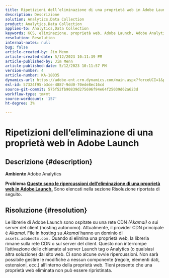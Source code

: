 ```yaml
---
title: Ripetizioni dell’eliminazione di una proprietà web in Adobe Launch
description: Descrizione
solution: Analytics,Data Collection
product: Analytics,Data Collection
applies-to: Analytics,Data Collection
keywords: KCS, eliminazione, proprietà web, Adobe Launch, Adobe Analytics, raccolta dati, domande frequenti
resolution: Resolution
internal-notes: null
bug: false
article-created-by: Jim Menn
article-created-date: 5/12/2023 10:11:39 PM
article-published-by: Jim Menn
article-published-date: 5/12/2023 10:11:57 PM
version-number: 4
article-number: KA-18035
dynamics-url: https://adobe-ent.crm.dynamics.com/main.aspx?forceUCI=1&pagetype=entityrecord&etn=knowledgearticle&id=7a507ef6-11f1-ed11-8849-6045bd006295
exl-id: 57324f95-b3ce-4887-9dd0-70ede8ec16cd
source-git-commit: 575f52fb90839d275696f94e64f25039d62a623d
workflow-type: tm+mt
source-wordcount: '157'
ht-degree: 3%

---
```


# Ripetizioni dell’eliminazione di una proprietà web in Adobe Launch

## Descrizione {#description}


<b>Ambiente</b>
Adobe Analytics

<b>Problema</b>
<u><b>Queste sono le ripercussioni dell’eliminazione di una proprietà web in Adobe Launch.</b></u>
Sono elencati nella sezione Risoluzione riportata di seguito.


## Risoluzione {#resolution}


Le librerie di Adobe Launch sono ospitate su una rete CDN *(Akamai)* o sui server del client (hosting autonomo).
Attualmente, il provider CDN principale è *Akamai*.
File in hosting su *Akamai* hanno un dominio di `assets.adobedtm.com.` Quando si elimina una proprietà web, la libreria rimane sulla rete CDN o sul server del client.
Questo non interrompe l’attivazione delle chiamate al server Launch tag o Analytics (o qualsiasi altra soluzione) dal sito web.
Ci sono alcune ovvie ripercussioni.
Non sarà possibile gestire le modifiche a nessun componente (regole, elementi dati, estensioni, ecc.) all’interno della proprietà web.
Tieni presente che una proprietà web eliminata non può essere ripristinata.
